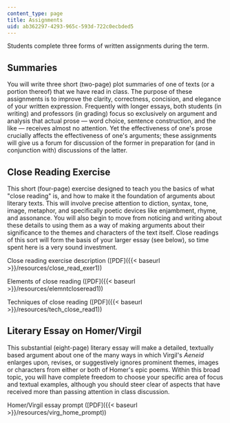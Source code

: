 ```yaml
---
content_type: page
title: Assignments
uid: ab362297-4293-965c-593d-722c0ecbded5
---
```


Students complete three forms of written assignments during the term.

Summaries
---------

You will write three short (two-page) plot summaries of one of texts (or a portion thereof) that we have read in class. The purpose of these assignments is to improve the clarity, correctness, concision, and elegance of your written expression. Frequently with longer essays, both students (in writing) and professors (in grading) focus so exclusively on argument and analysis that actual prose — word choice, sentence construction, and the like — receives almost no attention. Yet the effectiveness of one's prose crucially affects the effectiveness of one's arguments; these assignments will give us a forum for discussion of the former in preparation for (and in conjunction with) discussions of the latter.

Close Reading Exercise
----------------------

This short (four-page) exercise designed to teach you the basics of what "close reading" is, and how to make it the foundation of arguments about literary texts. This will involve precise attention to diction, syntax, tone, image, metaphor, and specifically poetic devices like enjambment, rhyme, and assonance. You will also begin to move from noticing and writing about these details to using them as a way of making arguments about their significance to the themes and characters of the text itself. Close readings of this sort will form the basis of your larger essay (see below), so time spent here is a very sound investment.

Close reading exercise description ([PDF]({{< baseurl >}}/resources/close_read_exer1))

Elements of close reading ([PDF]({{< baseurl >}}/resources/elemntcloseread1))

Techniques of close reading ([PDF]({{< baseurl >}}/resources/tech_close_read1))

Literary Essay on Homer/Virgil
------------------------------

This substantial (eight-page) literary essay will make a detailed, textually based argument about one of the many ways in which Virgil's _Aeneid_ enlarges upon, revises, or suggestively ignores prominent themes, images or characters from either or both of Homer's epic poems. Within this broad topic, you will have complete freedom to choose your specific area of focus and textual examples, although you should steer clear of aspects that have received more than passing attention in class discussion.

Homer/Virgil essay prompt ([PDF]({{< baseurl >}}/resources/virg_home_prompt))